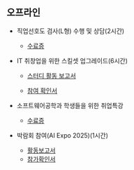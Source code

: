 ## 오프라인

   * 직업선호도 검사(L형) 수행 및 상담(2시간)
       * [수료증](./offline1.jpg)

   * IT 취창업을 위한 스킬셋 업그레이드(6시간)
       * [스터디 활동 보고서](./offline2_1.pdf)

       * [참여 확인서](./offline2_1.pdf)

  * 소프트웨어공학과 학생들을 위한 취업특강
      * [수료증](./offline3.jpg)

  * 박람회 참여(AI Expo 2025)(1시간)
      * [활동보고서](./offline4_1.pdf)
      * [참가확인서](./offline4_2.jpg)
